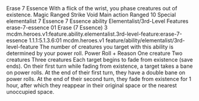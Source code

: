 <ability>
  <name>Erase</name>
  <cost>7 Essence</cost>
  <flavor>With a flick of the wrist, you phase creatures out of existence.</flavor>
  <keywords>
    <keyword>Magic</keyword>
    <keyword>Ranged</keyword>
    <keyword>Strike</keyword>
    <keyword>Void</keyword>
  </keywords>
  <type>Main action</type>
  <distance>Ranged 10</distance>
  <target>Special</target>
  <metadata>
    <class>elementalist</class>
    <cost>7 Essence</cost>
    <cost_amount>7</cost_amount>
    <cost_resource>Essence</cost_resource>
    <feature_type>ability</feature_type>
    <file_dpath>Elementalist/3rd-Level Features</file_dpath>
    <item_id>erase-7-essence</item_id>
    <item_index>01</item_index>
    <item_name>Erase (7 Essence)</item_name>
    <level>3</level>
    <scc>mcdm.heroes.v1:feature.ability.elementalist.3rd-level-feature:erase-7-essence</scc>
    <scdc>1.1.1:5.1.3.6:01</scdc>
    <source>mcdm.heroes.v1</source>
    <type>feature/ability/elementalist/3rd-level-feature</type>
  </metadata>
  <effects>
    <effect type="mundane" name="Special">The number of creatures you target with this ability is determined by your power roll.</effect>
    <effect type="roll">
      <roll>Power Roll + Reason</roll>
      <t1>One creature</t1>
      <t2>Two creatures</t2>
      <t3>Three creatures</t3>
    </effect>
    <effect type="mundane">Each target begins to fade from existence (save ends). On their first turn while fading from existence, a target takes a bane on power rolls. At the end of their first turn, they have a double bane on power rolls. At the end of their second turn, they fade from existence for 1 hour, after which they reappear in their original space or the nearest unoccupied space.</effect>
  </effects>
</ability>
